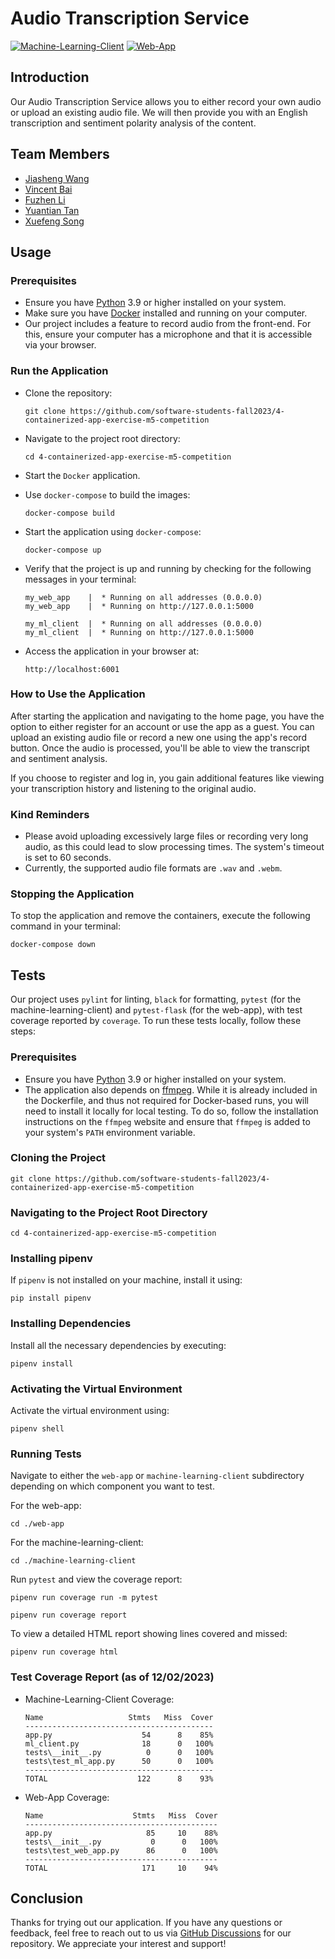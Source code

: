 # Audio Transcription Service

[![Machine-Learning-Client](https://github.com/software-students-fall2023/4-containerized-app-exercise-m5-competition/actions/workflows/ml_client_test.yml/badge.svg)](https://github.com/software-students-fall2023/4-containerized-app-exercise-m5-competition/actions/workflows/ml_client_test.yml) 
[![Web-App](https://github.com/software-students-fall2023/4-containerized-app-exercise-m5-competition/actions/workflows/web_app_test.yml/badge.svg)](https://github.com/software-students-fall2023/4-containerized-app-exercise-m5-competition/actions/workflows/web_app_test.yml)

## Introduction
Our Audio Transcription Service allows you to either record your own audio or upload an existing audio file. We will then provide you with an English transcription and sentiment polarity analysis of the content.

## Team Members
- [Jiasheng Wang](https://github.com/isomorphismss)
- [Vincent Bai](https://github.com/VincentBai-dotcom)
- [Fuzhen Li](https://github.com/fzfzlfz)
- [Yuantian Tan](https://github.com/AsukaTan)
- [Xuefeng Song](https://github.com/wowwowooo)

## Usage
### Prerequisites
- Ensure you have [Python](https://www.python.org/downloads/) 3.9 or higher installed on your system.
- Make sure you have [Docker](https://docs.docker.com/get-docker/) installed and running on your computer. 
- Our project includes a feature to record audio from the front-end. For this, ensure your computer has a microphone and that it is accessible via your browser.

### Run the Application
- Clone the repository:

    ```shell
    git clone https://github.com/software-students-fall2023/4-containerized-app-exercise-m5-competition
    ```
- Navigate to the project root directory:

    ```shell
    cd 4-containerized-app-exercise-m5-competition
    ```
- Start the `Docker` application.
- Use `docker-compose` to build the images:

    ```shell
    docker-compose build
    ```
- Start the application using `docker-compose`:

    ```shell
    docker-compose up
    ```
- Verify that the project is up and running by checking for the following messages in your terminal:

    ```shell
    my_web_app    |  * Running on all addresses (0.0.0.0)
    my_web_app    |  * Running on http://127.0.0.1:5000
    ```

    ```shell
    my_ml_client  |  * Running on all addresses (0.0.0.0)
    my_ml_client  |  * Running on http://127.0.0.1:5000
    ```
- Access the application in your browser at:

    ```shell
    http://localhost:6001
    ```

### How to Use the Application
After starting the application and navigating to the home page, you have the option to either register for an account or use the app as a guest. You can upload an existing audio file or record a new one using the app's record button. Once the audio is processed, you'll be able to view the transcript and sentiment analysis. 

If you choose to register and log in, you gain additional features like viewing your transcription history and listening to the original audio. 

### Kind Reminders
- Please avoid uploading excessively large files or recording very long audio, as this could lead to slow processing times. The system's timeout is set to 60 seconds.
- Currently, the supported audio file formats are `.wav` and `.webm`.

### Stopping the Application
To stop the application and remove the containers, execute the following command in your terminal:

```shell
docker-compose down
```

## Tests
Our project uses `pylint` for linting, `black` for formatting, `pytest` (for the machine-learning-client) and `pytest-flask` (for the web-app), with test coverage reported by `coverage`. To run these tests locally, follow these steps:

### Prerequisites
- Ensure you have [Python](https://www.python.org/downloads/) 3.9 or higher installed on your system.
- The application also depends on [ffmpeg](https://ffmpeg.org/download.html). While it is already included in the Dockerfile, and thus not required for Docker-based runs, you will need to install it locally for local testing. To do so, follow the installation instructions on the `ffmpeg` website and ensure that `ffmpeg` is added to your system's `PATH` environment variable.

### Cloning the Project

```shell
git clone https://github.com/software-students-fall2023/4-containerized-app-exercise-m5-competition
```

### Navigating to the Project Root Directory

```shell
cd 4-containerized-app-exercise-m5-competition
```

### Installing pipenv
If `pipenv` is not installed on your machine, install it using:

```shell
pip install pipenv
```

### Installing Dependencies
Install all the necessary dependencies by executing:

```shell
pipenv install
```

### Activating the Virtual Environment
Activate the virtual environment using:

```shell
pipenv shell
```

### Running Tests
Navigate to either the `web-app` or `machine-learning-client` subdirectory depending on which component you want to test.

For the web-app:

```shell
cd ./web-app
```

For the machine-learning-client:

```shell
cd ./machine-learning-client
```

Run `pytest` and view the coverage report:

```shell
pipenv run coverage run -m pytest
```

```shell
pipenv run coverage report
```

To view a detailed HTML report showing lines covered and missed:

```shell
pipenv run coverage html
```

### Test Coverage Report (as of 12/02/2023)
- Machine-Learning-Client Coverage:

    ```shell
    Name                   Stmts   Miss  Cover
    ------------------------------------------
    app.py                    54      8    85%
    ml_client.py              18      0   100%
    tests\__init__.py          0      0   100%
    tests\test_ml_app.py      50      0   100%
    ------------------------------------------
    TOTAL                    122      8    93%
    ```

- Web-App Coverage:

    ```shell
    Name                    Stmts   Miss  Cover
    -------------------------------------------
    app.py                     85     10    88%
    tests\__init__.py           0      0   100%
    tests\test_web_app.py      86      0   100%
    -------------------------------------------
    TOTAL                     171     10    94%
    ```

## Conclusion
Thanks for trying out our application. If you have any questions or feedback, feel free to reach out to us via [GitHub Discussions](https://docs.github.com/en/discussions) for our repository. We appreciate your interest and support!
